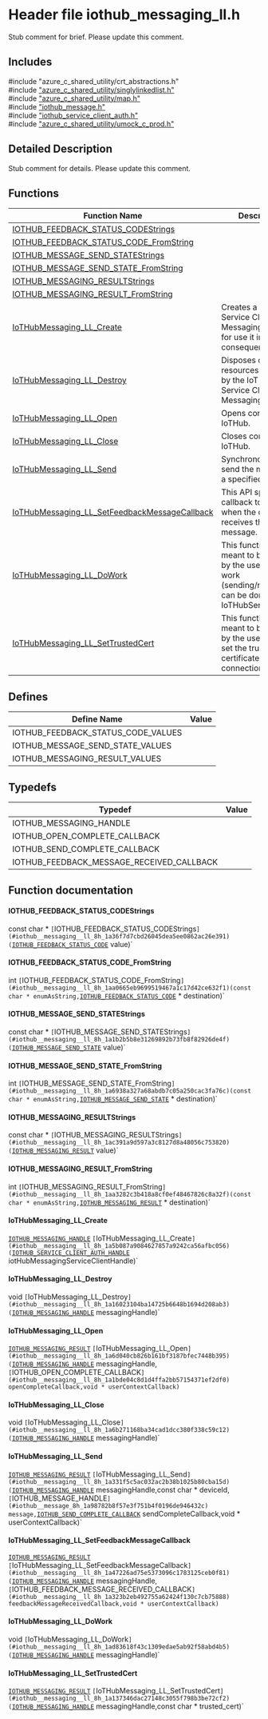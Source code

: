 # Header file iothub_messaging_ll.h 

Stub comment for brief. Please update this comment.

## Includes

\#include "azure_c_shared_utility/crt_abstractions.h"  
\#include ["azure_c_shared_utility/singlylinkedlist.h"](iot-c-ref-singlylinkedlist-h.md)  
\#include ["azure_c_shared_utility/map.h"](iot-c-ref-map-h.md)  
\#include ["iothub_message.h"](iot-c-ref-iothub-message-h.md)  
\#include ["iothub_service_client_auth.h"](iot-c-ref-iothub-service-client-auth-h.md)  
\#include ["azure_c_shared_utility/umock_c_prod.h"](iot-c-ref-umock-c-prod-h.md)  

## Detailed Description

Stub comment for details. Please update this comment.

## Functions

Function Name                  | Description                                
--------------------------------|---------------------------------------------
[IOTHUB_FEEDBACK_STATUS_CODEStrings](./iot-c-ref-iothub-messaging-ll-h/iothub-feedback-status-codestrings.md)            | 
[IOTHUB_FEEDBACK_STATUS_CODE_FromString](./iot-c-ref-iothub-messaging-ll-h/iothub-feedback-status-code-fromstring.md)            | 
[IOTHUB_MESSAGE_SEND_STATEStrings](./iot-c-ref-iothub-messaging-ll-h/iothub-message-send-statestrings.md)            | 
[IOTHUB_MESSAGE_SEND_STATE_FromString](./iot-c-ref-iothub-messaging-ll-h/iothub-message-send-state-fromstring.md)            | 
[IOTHUB_MESSAGING_RESULTStrings](./iot-c-ref-iothub-messaging-ll-h/iothub-messaging-resultstrings.md)            | 
[IOTHUB_MESSAGING_RESULT_FromString](./iot-c-ref-iothub-messaging-ll-h/iothub-messaging-result-fromstring.md)            | 
[IoTHubMessaging_LL_Create](./iot-c-ref-iothub-messaging-ll-h/iothubmessaging-ll-create.md)            | Creates a IoT Hub Service Client Messaging handle for use it in consequent APIs.
[IoTHubMessaging_LL_Destroy](./iot-c-ref-iothub-messaging-ll-h/iothubmessaging-ll-destroy.md)            | Disposes of resources allocated by the IoT Hub Service Client Messaging.
[IoTHubMessaging_LL_Open](./iot-c-ref-iothub-messaging-ll-h/iothubmessaging-ll-open.md)            | Opens connection to IoTHub.
[IoTHubMessaging_LL_Close](./iot-c-ref-iothub-messaging-ll-h/iothubmessaging-ll-close.md)            | Closes connection to IoTHub.
[IoTHubMessaging_LL_Send](./iot-c-ref-iothub-messaging-ll-h/iothubmessaging-ll-send.md)            | Synchronous call to send the message to a specified device.
[IoTHubMessaging_LL_SetFeedbackMessageCallback](./iot-c-ref-iothub-messaging-ll-h/iothubmessaging-ll-setfeedbackmessagecallback.md)            | This API specifies a callback to be used when the device receives the message.
[IoTHubMessaging_LL_DoWork](./iot-c-ref-iothub-messaging-ll-h/iothubmessaging-ll-dowork.md)            | This function is meant to be called by the user when work (sending/receiving) can be done by the IoTHubServiceClient.
[IoTHubMessaging_LL_SetTrustedCert](./iot-c-ref-iothub-messaging-ll-h/iothubmessaging-ll-settrustedcert.md)            | This function is meant to be called by the user when to set the trusted certificate on the tls connection.

## Defines

Define Name                    | Value                                
--------------------------------|---------------------------------------------
IOTHUB_FEEDBACK_STATUS_CODE_VALUES            | 
IOTHUB_MESSAGE_SEND_STATE_VALUES            | 
IOTHUB_MESSAGING_RESULT_VALUES            | 

## Typedefs

Typedef                        | Value                                
--------------------------------|---------------------------------------------
IOTHUB_MESSAGING_HANDLE            | 
IOTHUB_OPEN_COMPLETE_CALLBACK            | 
IOTHUB_SEND_COMPLETE_CALLBACK            | 
IOTHUB_FEEDBACK_MESSAGE_RECEIVED_CALLBACK            | 

## Function documentation

#### IOTHUB_FEEDBACK_STATUS_CODEStrings 
const char * `[`IOTHUB_FEEDBACK_STATUS_CODEStrings`](#iothub__messaging__ll_8h_1a36f7d7cbd26045dea5ee0862ac26e391)(`[`IOTHUB_FEEDBACK_STATUS_CODE`](#iothub__messaging__ll_8h_1a5b57127ee43a2e8919c3f8225c628498) value)`

#### IOTHUB_FEEDBACK_STATUS_CODE_FromString 
int `[`IOTHUB_FEEDBACK_STATUS_CODE_FromString`](#iothub__messaging__ll_8h_1aa0665eb9699519467a1c17d42ce632f1)(const char * enumAsString,`[`IOTHUB_FEEDBACK_STATUS_CODE`](#iothub__messaging__ll_8h_1a5b57127ee43a2e8919c3f8225c628498) * destination)`

#### IOTHUB_MESSAGE_SEND_STATEStrings 
const char * `[`IOTHUB_MESSAGE_SEND_STATEStrings`](#iothub__messaging__ll_8h_1a1b2b5b8e31269892b73fb8f82926de4f)(`[`IOTHUB_MESSAGE_SEND_STATE`](#iothub__messaging__ll_8h_1a46b779019d8b82c8aa5631b865853cc0) value)`

#### IOTHUB_MESSAGE_SEND_STATE_FromString 
int `[`IOTHUB_MESSAGE_SEND_STATE_FromString`](#iothub__messaging__ll_8h_1a6938a327a68abdb7c05a250cac3fa76c)(const char * enumAsString,`[`IOTHUB_MESSAGE_SEND_STATE`](#iothub__messaging__ll_8h_1a46b779019d8b82c8aa5631b865853cc0) * destination)`

#### IOTHUB_MESSAGING_RESULTStrings 
const char * `[`IOTHUB_MESSAGING_RESULTStrings`](#iothub__messaging__ll_8h_1ac391a9d597a3c8127d8a48056c753820)(`[`IOTHUB_MESSAGING_RESULT`](#iothub__messaging__ll_8h_1ac5ac4fdc87db94cc7ddb7773e79290cd) value)`

#### IOTHUB_MESSAGING_RESULT_FromString 
int `[`IOTHUB_MESSAGING_RESULT_FromString`](#iothub__messaging__ll_8h_1aa3282c3b418a8cf0ef48467826c8a32f)(const char * enumAsString,`[`IOTHUB_MESSAGING_RESULT`](#iothub__messaging__ll_8h_1ac5ac4fdc87db94cc7ddb7773e79290cd) * destination)`

#### IoTHubMessaging_LL_Create 
[`IOTHUB_MESSAGING_HANDLE`](#iothub__messaging__ll_8h_1ad4dd5cf65fd836ab5b053d59148343ff) `[`IoTHubMessaging_LL_Create`](#iothub__messaging__ll_8h_1a5b087a9084627857a9242ca56afbc056)(`[`IOTHUB_SERVICE_CLIENT_AUTH_HANDLE`](#iothub__service__client__auth_8h_1a47d2f6357931c33108eb9fba95d8730b) iotHubMessagingServiceClientHandle)`

#### IoTHubMessaging_LL_Destroy 
void `[`IoTHubMessaging_LL_Destroy`](#iothub__messaging__ll_8h_1a16023104ba14725b6648b1694d208ab3)(`[`IOTHUB_MESSAGING_HANDLE`](#iothub__messaging__ll_8h_1ad4dd5cf65fd836ab5b053d59148343ff) messagingHandle)`

#### IoTHubMessaging_LL_Open 
[`IOTHUB_MESSAGING_RESULT`](#iothub__messaging__ll_8h_1ac5ac4fdc87db94cc7ddb7773e79290cd) `[`IoTHubMessaging_LL_Open`](#iothub__messaging__ll_8h_1a6d040cb826b161bf3187bfec7448b395)(`[`IOTHUB_MESSAGING_HANDLE`](#iothub__messaging__ll_8h_1ad4dd5cf65fd836ab5b053d59148343ff) messagingHandle,`[`IOTHUB_OPEN_COMPLETE_CALLBACK`](#iothub__messaging__ll_8h_1a1bde04c8d1d4ffa2bb57154371ef2df0) openCompleteCallback,void * userContextCallback)`

#### IoTHubMessaging_LL_Close 
void `[`IoTHubMessaging_LL_Close`](#iothub__messaging__ll_8h_1a6b271168ba34cad1dcc380f338c59c12)(`[`IOTHUB_MESSAGING_HANDLE`](#iothub__messaging__ll_8h_1ad4dd5cf65fd836ab5b053d59148343ff) messagingHandle)`

#### IoTHubMessaging_LL_Send 
[`IOTHUB_MESSAGING_RESULT`](#iothub__messaging__ll_8h_1ac5ac4fdc87db94cc7ddb7773e79290cd) `[`IoTHubMessaging_LL_Send`](#iothub__messaging__ll_8h_1a331f5c5ac032ac2b38b1025b80cba15d)(`[`IOTHUB_MESSAGING_HANDLE`](#iothub__messaging__ll_8h_1ad4dd5cf65fd836ab5b053d59148343ff) messagingHandle,const char * deviceId,`[`IOTHUB_MESSAGE_HANDLE`](#iothub__message_8h_1a98782b8f57e3f751b4f0196de946432c) message,`[`IOTHUB_SEND_COMPLETE_CALLBACK`](#iothub__messaging__ll_8h_1a47509c33cdd854fc209df239dcaef5a9) sendCompleteCallback,void * userContextCallback)`

#### IoTHubMessaging_LL_SetFeedbackMessageCallback 
[`IOTHUB_MESSAGING_RESULT`](#iothub__messaging__ll_8h_1ac5ac4fdc87db94cc7ddb7773e79290cd) `[`IoTHubMessaging_LL_SetFeedbackMessageCallback`](#iothub__messaging__ll_8h_1a47226ad75e5373096c1783125ceb0f81)(`[`IOTHUB_MESSAGING_HANDLE`](#iothub__messaging__ll_8h_1ad4dd5cf65fd836ab5b053d59148343ff) messagingHandle,`[`IOTHUB_FEEDBACK_MESSAGE_RECEIVED_CALLBACK`](#iothub__messaging__ll_8h_1a323b2eb492755a62424f130c7cb75888) feedbackMessageReceivedCallback,void * userContextCallback)`

#### IoTHubMessaging_LL_DoWork 
void `[`IoTHubMessaging_LL_DoWork`](#iothub__messaging__ll_8h_1ad83618f43c1309edae5ab92f58abd4b5)(`[`IOTHUB_MESSAGING_HANDLE`](#iothub__messaging__ll_8h_1ad4dd5cf65fd836ab5b053d59148343ff) messagingHandle)`

#### IoTHubMessaging_LL_SetTrustedCert 
[`IOTHUB_MESSAGING_RESULT`](#iothub__messaging__ll_8h_1ac5ac4fdc87db94cc7ddb7773e79290cd) `[`IoTHubMessaging_LL_SetTrustedCert`](#iothub__messaging__ll_8h_1a137346dac27148c3055f798b3be72cf2)(`[`IOTHUB_MESSAGING_HANDLE`](#iothub__messaging__ll_8h_1ad4dd5cf65fd836ab5b053d59148343ff) messagingHandle,const char * trusted_cert)`

